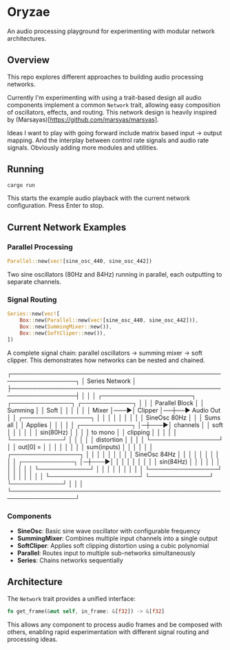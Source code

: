 # Oryzae

An audio processing playground for experimenting with modular network architectures.

## Overview

This repo explores different approaches to building audio processing networks. 

Currently I'm experimenting with using a trait-based design all audio components implement a common `Network` trait, allowing easy composition of oscillators, effects, and routing. This network design is heavily inspired by (Marsayas)[https://github.com/marsyas/marsyas].

Ideas I want to play with going forward include matrix based input -> output mapping. And the interplay between control rate signals and audio rate signals. Obviously adding more modules and utilities.

## Running

```bash
cargo run
```

This starts the example audio playback with the current network configuration. Press Enter to stop.

## Current Network Examples

### Parallel Processing
```rust
Parallel::new(vec![sine_osc_440, sine_osc_442])
```
Two sine oscillators (80Hz and 84Hz) running in parallel, each outputting to separate channels.

### Signal Routing
```rust
Series::new(vec![
    Box::new(Parallel::new(vec![sine_osc_440, sine_osc_442])),
    Box::new(SummingMixer::new()),
    Box::new(SoftCliper::new()),
])
```
A complete signal chain: parallel oscillators → summing mixer → soft clipper. This demonstrates how networks can be nested and chained.

  ┌─────────────────────────────────────────────────────────────────┐
  │                        Series Network                           │
  ├─────────────────────────────────────────────────────────────────┤
  │                                                                 │
  │  ┌─────────────────────┐    ┌──────────────┐    ┌────────────┐  │
  │  │   Parallel Block    │    │  Summing     │    │  Soft      │  │
  │  │                     │    │  Mixer       │───▶│  Clipper   │──┼──▶ Audio Out
  │  │  ┌────────────────┐ │    │              │    │            │  │
  │  │  │ SineOsc 80Hz   │ │    │  Sums all    │    │ Applies    │  │
  │  │  │ ┌────────────┐ │─┼───▶│  channels    │    │ soft       │  │
  │  │  │ │ sin(80Hz)  │ │ │    │  to mono     │    │ clipping   │  │
  │  │  │ └────────────┘ │ │    │              │    │ distortion │  │
  │  │  └────────────────┘ │    │  out[0] =    │    │            │  │
  │  │                     │    │  sum(inputs) │    │            │  │
  │  │  ┌────────────────┐ │    │              │    │            │  │
  │  │  │ SineOsc 84Hz   │ │    │              │    │            │  │
  │  │  │ ┌────────────┐ │─┼───▶│              │    │            │  │
  │  │  │ │ sin(84Hz)  │ │ │    │              │    │            │  │
  │  │  │ └────────────┘ │ │    │              │    │            │  │
  │  │  └────────────────┘ │    │              │    │            │  │
  │  └─────────────────────┘    └──────────────┘    └────────────┘  │
  │                                                                 │
  └─────────────────────────────────────────────────────────────────┘

### Components

- **SineOsc**: Basic sine wave oscillator with configurable frequency
- **SummingMixer**: Combines multiple input channels into a single output
- **SoftCliper**: Applies soft clipping distortion using a cubic polynomial
- **Parallel**: Routes input to multiple sub-networks simultaneously
- **Series**: Chains networks sequentially

## Architecture

The `Network` trait provides a unified interface:
```rust
fn get_frame(&mut self, in_frame: &[f32]) -> &[f32]
```

This allows any component to process audio frames and be composed with others, enabling rapid experimentation with different signal routing and processing ideas.
